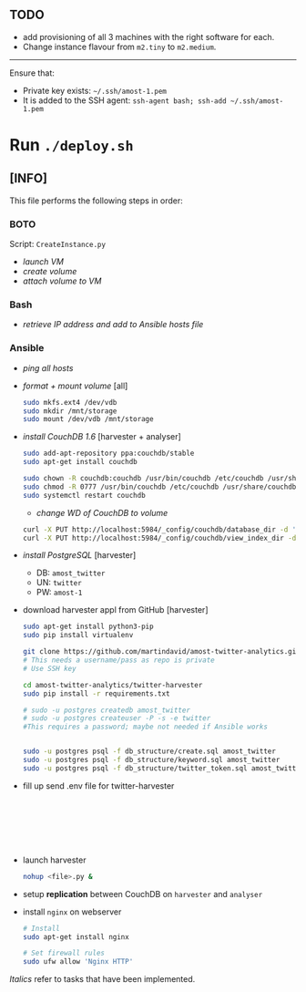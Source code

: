 ## TODO
- add provisioning of all 3 machines with the right software for each.
- Change instance flavour from ```m2.tiny``` to ```m2.medium```.
---

Ensure that:
- Private key exists: ```~/.ssh/amost-1.pem```
- It is added to the SSH agent: ```ssh-agent bash; ssh-add ~/.ssh/amost-1.pem```

Run ```./deploy.sh```
===

## [INFO]

This file performs the following steps in order:
### **BOTO**
Script: ```CreateInstance.py```
- _launch VM_
- _create volume_
- _attach volume to VM_

### **Bash**
 - _retrieve IP address and add to Ansible hosts file_
    
### **Ansible**
- _ping all hosts_
- _format + mount volume_ [all]
    ```bash
    sudo mkfs.ext4 /dev/vdb
    sudo mkdir /mnt/storage
    sudo mount /dev/vdb /mnt/storage
    ```
- _install CouchDB 1.6_ [harvester + analyser]
    ```bash
    sudo add-apt-repository ppa:couchdb/stable
    sudo apt-get install couchdb

    sudo chown -R couchdb:couchdb /usr/bin/couchdb /etc/couchdb /usr/share/couchdb
    sudo chmod -R 0777 /usr/bin/couchdb /etc/couchdb /usr/share/couchdb
    sudo systemctl restart couchdb
    ```
    - _change WD of CouchDB to volume_
    ```bash
    curl -X PUT http://localhost:5984/_config/couchdb/database_dir -d '"/mnt/storage/couchdb"'
    curl -X PUT http://localhost:5984/_config/couchdb/view_index_dir -d '"/mnt/storage/couchdb"'
    ```
- _install PostgreSQL_  [harvester]
    - DB: ```amost_twitter```
    - UN: ```twitter```
    - PW: ```amost-1```

- download harvester appl from GitHub   [harvester]
    ```bash
    sudo apt-get install python3-pip
    sudo pip install virtualenv
    
    git clone https://github.com/martindavid/amost-twitter-analytics.git
    # This needs a username/pass as repo is private
    # Use SSH key

    cd amost-twitter-analytics/twitter-harvester
    sudo pip install -r requirements.txt
    
    # sudo -u postgres createdb amost_twitter
    # sudo -u postgres createuser -P -s -e twitter
    #This requires a password; maybe not needed if Ansible works

    
    sudo -u postgres psql -f db_structure/create.sql amost_twitter
    sudo -u postgres psql -f db_structure/keyword.sql amost_twitter
    sudo -u postgres psql -f db_structure/twitter_token.sql amost_twitter

- fill up send .env file for twitter-harvester
    
<br><br><br><br><br>

- launch harvester
    ```bash
    nohup <file>.py &
    ```
- setup **replication** between CouchDB on ```harvester``` and ```analyser```

- install ```nginx``` on webserver
    ```bash
    # Install
    sudo apt-get install nginx

    # Set firewall rules
    sudo ufw allow 'Nginx HTTP'
    ```

_Italics_ refer to tasks that have been implemented.